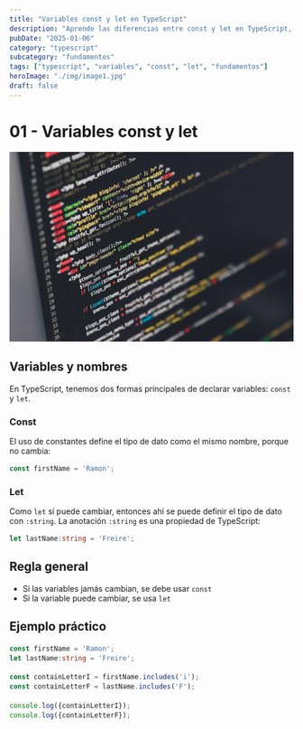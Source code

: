 ```yaml
---
title: "Variables const y let en TypeScript"
description: "Aprende las diferencias entre const y let en TypeScript, cuándo usar cada una y las mejores prácticas para declarar variables."
pubDate: "2025-01-06"
category: "typescript"
subcategory: "fundamentos"
tags: ["typescript", "variables", "const", "let", "fundamentos"]
heroImage: "./img/image1.jpg"
draft: false
---
```


# 01 - Variables const y let

![Variables const y let en TypeScript](./img/image1.jpg)

## Variables y nombres

En TypeScript, tenemos dos formas principales de declarar variables: `const` y `let`.

### Const

El uso de constantes define el tipo de dato como el mismo nombre, porque no cambia:

```typescript
const firstName = 'Ramon';
```

### Let

Como `let` sí puede cambiar, entonces ahí se puede definir el tipo de dato con `:string`. La anotación `:string` es una propiedad de TypeScript:

```typescript
let lastName:string = 'Freire';
```

## Regla general

- Si las variables jamás cambian, se debe usar `const`
- Si la variable puede cambiar, se usa `let`

## Ejemplo práctico

```typescript
const firstName = 'Ramon';
let lastName:string = 'Freire';

const containLetterI = firstName.includes('i');
const containLetterF = lastName.includes('F');

console.log({containLetterI});
console.log({containLetterF});
```
